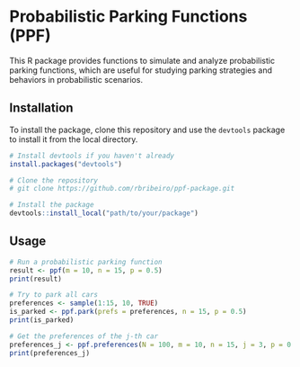 # Probabilistic Parking Functions (PPF)

This R package provides functions to simulate and analyze probabilistic parking functions, which are useful for studying parking strategies and behaviors in probabilistic scenarios.

## Installation

To install the package, clone this repository and use the `devtools` package to install it from the local directory.

```R
# Install devtools if you haven't already
install.packages("devtools")

# Clone the repository
# git clone https://github.com/rbribeiro/ppf-package.git

# Install the package
devtools::install_local("path/to/your/package")
```


## Usage

```R
# Run a probabilistic parking function
result <- ppf(m = 10, n = 15, p = 0.5)
print(result)

# Try to park all cars
preferences <- sample(1:15, 10, TRUE)
is_parked <- ppf.park(prefs = preferences, n = 15, p = 0.5)
print(is_parked)

# Get the preferences of the j-th car
preferences_j <- ppf.preferences(N = 100, m = 10, n = 15, j = 3, p = 0.5)
print(preferences_j)

